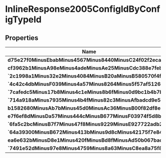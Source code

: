 
# InlineResponse2005ConfigIdByConfigTypeId

## Properties
Name | Type | Description | Notes
------------ | ------------- | ------------- | -------------
**d75e27f0MinusEbabMinus4567Minus8440MinusC24f02f2eca5** | **kotlin.String** |  |  [optional]
**cf3962b1MinusA98eMinus4adeMinusAe25MinusCdc388e7feb3** | **kotlin.String** |  |  [optional]
**&#x60;2c1998a1Minus32e2Minus4084MinusB20aMinusB580570f4fbf&#x60;** | **kotlin.String** |  |  [optional]
**&#x60;4c42c4dbMinusF039Minus4a57Minus8264Minus5f57af512614&#x60;** | **kotlin.String** |  |  [optional]
**&#x60;7cafedc5Minus17b8Minus4c1eMinus8b6fMinus0d9bc1b4b7bc&#x60;** | **kotlin.String** |  |  [optional]
**&#x60;714a918aMinus7935Minus4b4fMinus82c3MinusAfbadcd9e59b&#x60;** | **kotlin.String** |  |  [optional]
**b1582680MinusAb7bMinus45d0MinusAc36MinusB00f82df8e79** | **kotlin.String** |  |  [optional]
**e7f6ef8dMinusDa57Minus444cMinusB677MinusF03974f5d8be** | **kotlin.String** |  |  [optional]
**&#x60;6fa5c2bcMinusB7f7Minus47f8Minus9229MinusE927722adb27&#x60;** | **kotlin.String** |  |  [optional]
**&#x60;64a39300MinusB672Minus413bMinus9d8cMinus42175f7e84dd&#x60;** | **kotlin.String** |  |  [optional]
**ea6e632bMinusD8e1Minus420fMinusBd8fMinusAd50b067bad6** | **kotlin.String** |  |  [optional]
**&#x60;7491e52dMinus97e8Minus4759Minus8a63MinusC8ea8a75f822&#x60;** | **kotlin.String** |  |  [optional]



